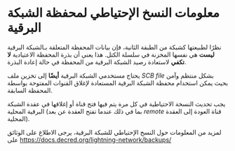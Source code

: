 # معلومات النسخ الإحتياطي لمحفظة الشبكة البرقية

نظرًا لطبيعتها كشبكة من الطبقة الثانية، فإن بيانات المحفظة المتعلقة بـالشبكة البرقية **ليست**
هي نفسها المخزنة في سلسلة الكتل. هذا يعني أن بذرة المحفظة الاعتيادية
**لا تكفي** لاستعادة رصيد الشبكة البرقية من المحفظة في حالة إعادة البذرة.

يحتاج مستخدمي الشبكة البرقية **أيضًا** إلى تخزين ملف _SCB file_ بشكل منتظم وآمن بحيث
يمكن استخدام محفظة الشبكة البرقية المستعادة لإغلاق القنوات المفتوحة بواسطة
المحفظة السابقة. 

يجب تحديث النسخة الاحتياطية في كل مرة يتم فيها فتح قناة أو إغلاقها في
عقدة الشبكة البرقية المحلية (بما في ذلك عندما تفتح العقدة عن بعد _remote_ قناة العودة إلى
العقدة المحلية).

لمزيد من المعلومات حول النسخ الإحتياطي للشبكة البرقية، يرجى الاطلاع على الوثائق على
https://docs.decred.org/lightning-network/backups/
